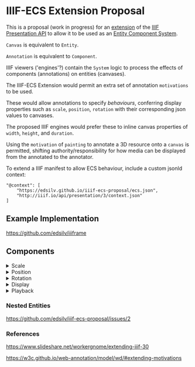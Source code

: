 # IIIF-ECS Extension Proposal

This is a proposal (work in progress) for an [extension](http://iiif.io/api/annex/registry/extensions/) of the [IIIF Presentation API](http://prezi3.iiif.io/api/presentation/3.0/) to allow it to be used as an [Entity Component System](https://en.wikipedia.org/wiki/Entity%E2%80%93component%E2%80%93system).

`Canvas` is equivalent to `Entity`.

`Annotation` is equivalent to `Component`.

IIIF viewers ('engines'?) contain the `System` logic to process the effects of components (annotations) on entities (canvases).

The IIIF-ECS Extension would permit an extra set of annotation `motivations` to be used.

These would allow annotations to specify _behaviours_, conferring display properties such as `scale`, `position`, `rotation` with their corresponding json values to canvases.

The proposed IIIF engines would prefer these to inline canvas properties of `width`, `height`, and `duration`.

Using the `motivation` of `painting` to annotate a 3D resource onto a `canvas` is permitted, shifting authority/responsibility for how media can be displayed from the annotated to the annotator.

To extend a IIIF manifest to allow ECS behaviour, include a custom jsonld context:

```
"@context": [
    "https://edsilv.github.io/iiif-ecs-proposal/ecs.json",
    "http://iiif.io/api/presentation/3/context.json"
]
```

## Example Implementation

https://github.com/edsilv/iiiframe

## Components

<details>
<summary>Scale</summary>

### Annotation

```json
{
    "id": "https://edsilv.github.io/iiif-ecs-proposal/canvas/0/anno/0",
    "type": "Annotation",
    "motivation": "scale",
    "target": "https://edsilv.github.io/iiif-ecs-proposal/canvas/0",
    "body": {
        "id": "https://edsilv.github.io/iiif-ecs-proposal/canvas/0/anno/0/body/0",
        "format": "application/json",
        "type": "DataSet",
        "value": {
            "x": 100,
            "y": 100
        }
    }
}
```

In the example above, the `x` and `y`values describe a flat plane with width and height of 100. `z` is also allowed, but can be omitted. This is equivalent to a conventional 2D image.

</details>

<details>
<summary>Position</summary>

### Annotation

```json
{
    "id": "https://edsilv.github.io/iiif-ecs-proposal/canvas/0/anno/1",
    "type": "Annotation",
    "motivation": "position",
    "target": "https://edsilv.github.io/iiif-ecs-proposal/canvas/0",
    "body": {
        "id": "https://edsilv.github.io/iiif-ecs-proposal/canvas/0/anno/1/body/0",
        "format": "application/json",
        "type": "DataSet",
        "value": {
            "x": 0,
            "y": 0,
            "z": -1
        }
    }
}
```

Defines the position of the canvas relative to the camera. In this example, centered and 1 unit's distance away.

</details>

<details>
<summary>Rotation</summary>

### Annotation

```json
{
    "id": "https://edsilv.github.io/iiif-ecs-proposal/canvas/0/anno/2",
    "type": "Annotation",
    "motivation": "rotation",
    "target": "https://edsilv.github.io/iiif-ecs-proposal/canvas/0",
    "body": {
        "id": "https://edsilv.github.io/iiif-ecs-proposal/canvas/0/anno/2/body/0",
        "format": "application/json",
        "type": "DataSet",
        "value": {
            "x": 45,
            "y": 90,
            "z": 180
        }
    }
}
```

Rotate 45 degrees about the `x` axis, 90 degrees about the `y` axis, and 180 degrees about the `z` axis.

</details>

<details>
<summary>Display</summary>

### Annotation

```json
{
    "id": "https://edsilv.github.io/iiif-ecs-proposal/canvas/0/anno/3",
    "type": "Annotation",
    "motivation": "display",
    "target": "https://edsilv.github.io/iiif-ecs-proposal/canvas/0",
    "body": {
        "id": "https://edsilv.github.io/iiif-ecs-proposal/canvas/0/anno/3/body/0",
        "format": "application/json",
        "type": "DataSet",
        "value": {
            "viewingDirection": "top-to-bottom",
            "continuous": true
        }
    }
}
```

The `continuous` `viewingHint` or `behavior` requires the presence of a `viewingDirection` in IIIF. I propose that these are consolidated into properties of a single `display` component per `canvas`.

<!-- In a 3D context, a `viewingDirection` of `top-to-bottom` could imply stacking on the z index. Maybe add `near-to-far`, `far-to-near` to remove ambiguity? -->

<!-- `viewingDirection` could have a default value of `left-to-right`, `continuous` of `false`.

If `continuous` is `false`, is that equivalent to stacking on the z axis? i.e. `viewingDirection:near-to-far`? -->

</details>

<details>
<summary>Playback</summary>

### Annotation

```json
{
    "id": "https://edsilv.github.io/iiif-ecs-proposal/canvas/0/anno/4",
    "type": "Annotation",
    "motivation": "playback",
    "target": "https://edsilv.github.io/iiif-ecs-proposal/canvas/0",
    "body": {
        "id": "https://edsilv.github.io/iiif-ecs-proposal/canvas/0/anno/4/body/0",
        "format": "application/json",
        "type": "DataSet",
        "value": {
            "duration": 3723.4,
            "continuous": true
        }
    }
}
```

The playback component adds `duration` and other temporal properties to a `canvas`.

The `continuous` property in this context instructs the playback `system` to advance to the next playable `canvas` when this `canvas`'s playable `duration` ends.

</details>

### Nested Entities

https://github.com/edsilv/iiif-ecs-proposal/issues/2


### References

https://www.slideshare.net/workergnome/extending-iiif-30

https://w3c.github.io/web-annotation/model/wd/#extending-motivations

<!--
## Notes

Does the `painting` motivation still make sense? Does one 'paint' a non-visual audio file onto a canvas? Perhaps something like `asset` is more generic?

Three.js would allow [2D](https://threejs.org/docs/#api/cameras/OrthographicCamera) or [3D](https://threejs.org/docs/#api/cameras/PerspectiveCamera) presentation. Perhaps use a `camera` component with a `projection` value of `orthographic` or `perspective`?

aframe (written in three.js) has a complete ECS implementation already. Work would be required to map IIIF ECS components to [aframe components](https://github.com/aframevr/aframe/tree/master/docs/components).
-->
